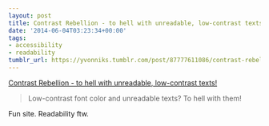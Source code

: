 ```yaml
---
layout: post
title: Contrast Rebellion - to hell with unreadable, low-contrast texts!
date: '2014-06-04T03:23:34+00:00'
tags:
- accessibility
- readability
tumblr_url: https://yvonniks.tumblr.com/post/87777611086/contrast-rebellion-to-hell-with-unreadable
---
```

[Contrast Rebellion - to hell with unreadable, low-contrast texts!](http://contrastrebellion.com/)  

> Low-contrast font color and unreadable texts? To hell with them!

Fun site. Readability ftw.&nbsp;
